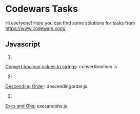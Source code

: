 # Codewars Tasks
Hi everyone! Here you can find some solutions for tasks from https://www.codewars.com/

## Javascript

1. 
[Convert boolean values to strings](https://www.codewars.com/kata/53369039d7ab3ac506000467): 
convertboolean.js

2. 
[Descending Order](https://www.codewars.com/kata/5467e4d82edf8bbf40000155): 
descendingorder.js

3. 
[Exes and Ohs](https://www.codewars.com/kata/55908aad6620c066bc00002a/train/javascript): 
exesandohs.js